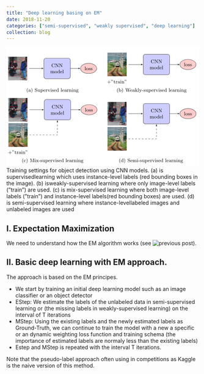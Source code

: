 ```yaml
---
title: "Deep learning basing on EM"
date: 2018-11-20
categories: ["semi-supervised", "weakly supervised", "deep learning"]
collection: blog
---
```



![learning settings](/images/semi_supervised/learnings.png)
Training  settings  for  object  detection  using  CNN  models.  (a)  is  supervisedlearning  which  uses  instance-level  labels  (red  bounding  boxes  in  the  image).  (b)  isweakly-supervised learning where only image-level labels (”train”) are used. (c) is mix-supervised learning where both image-level labels (”train”) and instance-level labels(red  bounding  boxes)  are  used.  (d)  is  semi-supervised  learning  where  instance-levellabeled images and unlabeled images are used


## I. Expectation Maximization

We need to understand how the EM algorithm works (see ![previous post](https://nhuvan.github.io/blog/09-EM/)).

## II. Basic deep learning with EM approach.

The approach is based on the EM principes. 
+ We start by training an initial deep learning model such as an image classifier or an object detector
+ EStep: We estimate the labels of the unlabeled data in semi-supervised learning or (the missing labels in weakly-supervised learning) on the interval of T iterations
+ MStep: Using the existing labels and the newly estimated labels as Ground-Truth, we can continue to train the model with a new a specific or an dynamic weighting loss function and training schema  (the importance of estimated labels are normaly less than the existing labels)
+ Estep and MStep is repeated with the interval T iterations.

Note that the pseudo-label approach often using in competitions as Kaggle is the naive version of this method.
